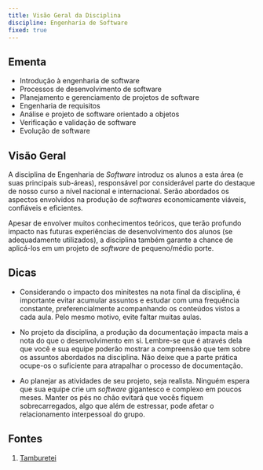 ```yaml
---
title: Visão Geral da Disciplina
discipline: Engenharia de Software
fixed: true
---
```


## Ementa

- Introdução à engenharia de software
- Processos de desenvolvimento de software
- Planejamento e gerenciamento de projetos de software
- Engenharia de requisitos
- Análise e projeto de software orientado a objetos
- Verificação e validação de software
- Evolução de software

## Visão Geral

A disciplina de Engenharia de *Software* introduz os alunos a esta área (e suas principais sub-áreas), responsável por considerável parte do destaque de nosso curso a nível nacional e internacional. Serão abordados os aspectos envolvidos na produção de *softwares* economicamente viáveis, confiáveis e eficientes.  

Apesar de envolver muitos conhecimentos teóricos, que terão profundo impacto nas futuras experiências de desenvolvimento dos alunos (se adequadamente utilizados), a disciplina também garante a chance de aplicá-los em um projeto de *software* de pequeno/médio porte.

## Dicas

- Considerando o impacto dos minitestes na nota final da disciplina, é importante evitar acumular assuntos e estudar com uma frequência constante, preferencialmente acompanhando os conteúdos vistos a cada aula. Pelo mesmo motivo, evite faltar muitas aulas.

- No projeto da disciplina, a produção da documentação impacta mais a nota do que o desenvolvimento em si. Lembre-se que é através dela que você e sua equipe poderão mostrar a compreensão que tem sobre os assuntos abordados na disciplina. Não deixe que a parte prática ocupe-os o suficiente para atrapalhar o processo de documentação.

- Ao planejar as atividades de seu projeto, seja realista. Ninguém espera que sua equipe crie um *software* gigantesco e complexo em poucos meses. Manter os pés no chão evitará que vocês fiquem sobrecarregados, algo que além de estressar, pode afetar o relacionamento interpessoal do grupo.


## Fontes 

1. <a href= "https://github.com/OpenDevUFCG/Tamburetei" target="_blank"> Tamburetei </a>
